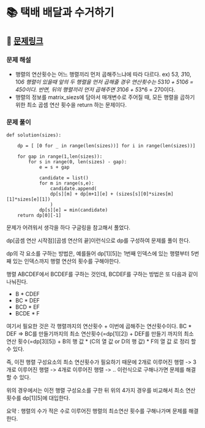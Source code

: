 
# 📚 택배 배달과 수거하기

## 📌 [문제링크](https://school.programmers.co.kr/learn/courses/30/lessons/12942)

### 문제 해설

- 행렬의 연산횟수는 어느 행렬끼리 먼저 곱해주느냐에 따라 다르다. ex) 5*3, 3*10, 10*6 행렬이 있을때 앞의 두 행렬을 먼저 곱해줄 경우 연산횟수는 5*3*10 + 5*10*6 = 450이다.
반면, 뒤의 행렬끼리 먼저 곱해주면 3*10*6 + 5*3*6 = 270이다.
- 행렬의 정보를 matrix_siezs에 담아서 매개변수로 주어질 때, 모든 행렬을 곱하기 위한 최소 곱셈 연산 횟수을 return 하는 문제이다.

### 문제 풀이

```
def solution(sizes):
    
    dp = [ [0 for _ in range(len(sizes))] for i in range(len(sizes))]
    
    for gap in range(1,len(sizes)):
        for s in range(0, len(sizes) - gap):
            e = s + gap
            
            candidate = list()
            for m in range(s,e):
                candidate.append(
                dp[s][m] + dp[m+1][e] + (sizes[s][0]*sizes[m][1]*sizes[e][1])
                )
            dp[s][e] = min(candidate)
    return dp[0][-1]
```

문제가 어려워서 생각을 하다 구글링을 참고해서 풀었다.

dp[곱셈 연산 시작점][곱셈 연산의 끝]이런식으로 dp를 구성하여 문제를 풀이 한다.

dp의 각 요소를 구하는 방법은, 예를들어 dp[1][5]는 1번째 인덱스에 있는 행렬부터 5번째 있는 인덱스까지 행렬 연산의 횟수를 구해야한다.

행렬 ABCDEF에서 BCDEF를 구하는 것인데, BCDEF를 구하는 방법은 또 다음과 같이 나눠진다.

- B * CDEF
- BC * DEF
- BCD * EF
- BCDE * F

여기서 필요한 것은 각 행렬까지의 연산횟수 + 이번에 곱해주는 연산횟수이다.
BC * DEF => BC를 만들기까지의 최소 연산횟수(=dp[1][2]) + DEF를 만들기 까지의 최소 연산 횟수(=dp[3][5]) + B의 행 값 * (C의 열 값 or D의 행 값) * F의 열 값 로 정리 할 수 있다.

즉, 이전 행렬 구성요소의 최소 연산횟수가 필요하기 때문에 2개로 이루어진 행렬 -> 3개로 이루어진 행렬 -> 4개로 이루어진 행렬 -> .. 이런식으로 구해나가면 문제를 해결할 수 있다.

위의 경우에서는 이전 행렬 구성요소를 구한 뒤 위의 4가지 경우를 비교해서 최소 연산횟수를 dp[1][5]에 대입한다. 

요약 : 행렬의 수가 적은 수로 이루어진 행렬의 최소연산 횟수를 구해나가며 문제를 해결한다.
